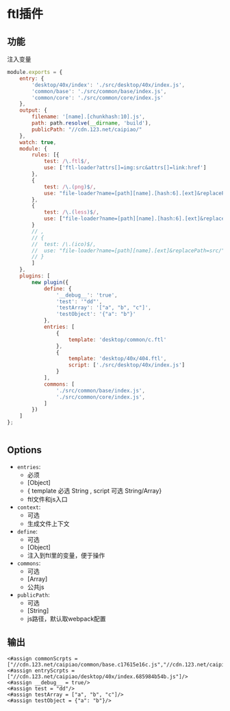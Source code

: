 #  ftl插件
## 功能
注入变量


``` javascript
module.exports = {
	entry: {
		'desktop/40x/index': './src/desktop/40x/index.js',
		'common/base': './src/common/base/index.js',
		'common/core': './src/common/core/index.js'
	},
	output: {
		filename: '[name].[chunkhash:10].js',
		path: path.resolve(__dirname, 'build'),
		publicPath: "//cdn.123.net/caipiao/"
	},
	watch: true,
	module: {
		rules: [{
			test: /\.ftl$/,
			use: ['ftl-loader?attrs[]=img:src&attrs[]=link:href']
		},
		{ 
			test: /\.(png)$/, 
			use: "file-loader?name=[path][name].[hash:6].[ext]&replacePath=src/"
		},
		{ 
			test: /\.(less)$/, 
			use: ["file-loader?name=[path][name].[hash:6].[ext]&replacePath=src/"]
		}
		// ,
		// { 
		// 	test: /\.(ico)$/, 
		// 	use: "file-loader?name=[path][name].[ext]&replacePath=src/"
		// }
		]
	},
	plugins: [
		new plugin({
			define: {
				'__debug__': 'true',
				'test': '"dd"',
				'testArray': '["a", "b", "c"]',
				'testObject': '{"a": "b"}'
			},
			entries: [
				{
					template: 'desktop/common/c.ftl'
				},
				{
					template: 'desktop/40x/404.ftl',
					script: ['./src/desktop/40x/index.js']
				}
			],
			commons: [
				'./src/common/base/index.js',
				'./src/common/core/index.js',
			]
		})
	]
};
			
```


## Options
- `entries`:
    - 必须    
    - [Object] 
    - { template 必选 String , script 可选 String/Array}
    - ftl文件和js入口  
- `context`:
    - 可选
    - 生成文件上下文
- `define`:
	- 可选
    - [Object]
    - 注入到ftl里的变量，便于操作
- `commons`:
    - 可选
    - [Array]
    - 公共js
- `publicPath`:
    - 可选
    - [String]
    - js路径，默认取webpack配置

## 输出
```
<#assign commonScrpts = ["//cdn.123.net/caipiao/common/base.c17615e16c.js","//cdn.123.net/caipiao/common/core.db82284ca8.js"]/>
<#assign entryScrpts = ["//cdn.123.net/caipiao/desktop/40x/index.685984b54b.js"]/>
<#assign __debug__ = true/>
<#assign test = "dd"/>
<#assign testArray = ["a", "b", "c"]/>
<#assign testObject = {"a": "b"}/>
```